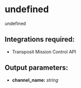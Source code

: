 # undefined

undefined

## Integrations required:

- Transposit Mission Control API
## Output parameters:

- **channel_name:** _string_


